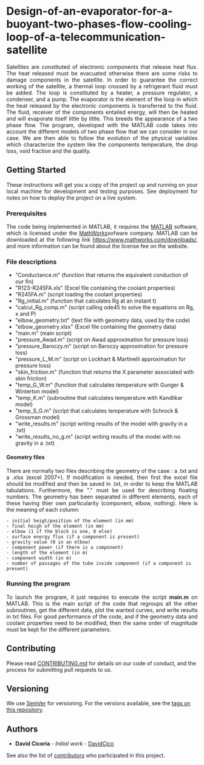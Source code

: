 # Design-of-an-evaporator-for-a-buoyant-two-phases-flow-cooling-loop-of-a-telecommunication-satellite

<p align="justify">Satellites are constituted of electronic components that release heat flux. The heat released must be evacuated otherwise there are some risks to damage components in the satellite. In order to guarantee the correct working of the satellite, a thermal loop crossed by a refrigerant fluid must be added. The loop is constituted by a heater, a pressure regulator, a condenser, and a pump. The evaporator is the element of the loop in which the heat released by the electronic components is transferred to the fluid. The fluid, receiver of the components entailed energy, will then be heated and will evaporate itself little by little. This breeds the appearance of a two phase flow. The program, developed with the MATLAB code takes into account the different models of two phase flow that we can consider in our case. We are then able to follow the evolution of the physical variables which characterize the system like the components temperature, the drop loss, void fraction and the quality.</p>


## Getting Started

<p align="justify">These instructions will get you a copy of the project up and running on your local machine for development and testing purposes. See deployment for notes on how to deploy the project on a live system.</p>

### Prerequisites

<p align="justify">The code being implemented in MATLAB, it requires the <a href="https://www.mathworks.com/products/matlab.html">MATLAB</a> software, which is licensed under the <a href="https://www.mathworks.com/">MathWorks</a>sofware company. MATLAB can be downloaded at the following link <a href="https://www.mathworks.com/downloads/">https://www.mathworks.com/downloads/</a>, and more information can be found about the license fee on the website.</p>


### File descriptions

<ul>
<li>"Conductance.m" (function that returns the equivalent conduction of our fin)</li> 
<li>"R123-R245FA.xls" (Excel file containing the coolant properties)</li> 
<li>"R245FA.m" (script loading the coolant properties)</li>
<li>"Rg_initial.m" (function that calculates Rg at an instant t)</li> 
<li>"calcul_Rg_comp.m" (script calling ode45 to solve the equations on Rg, x and P)</li> 
<li>"elbow_geometry.txt" (text file with geometry data, used by the code)</li>
<li>"elbow_geometry.xlsx" (Excel file containing the geometry data)</li> 
<li>"main.m" (main script)</li> 
<li>"pressure_Awad.m" (script on Awad approximation for pressure loss)</li>
<li>"pressure_Baroczy.m" (script on Baroczy approximation for pressure loss)</li>
<li>"pressure_L_M.m" (script on Lockhart & Martinelli approximation for pressure loss)</li>   
<li>"skin_friction.m" (function that returns the X parameter associated with skin friction)</li>
<li>"temp_G_W.m" (function that calculates temperature with Gunger & Winterton model)</li>
<li>"temp_K.m" (subroutine that calculates temperature with Kandlikar model)</li>
<li>"temp_S_G.m" (script that calculates temperature with Schrock & Grossman model)</li>
<li>"write_results.m" (script writing results of the model with gravity in a .txt)</li>
<li>"write_results_no_g.m" (script writing results of the model with no gravity in a .txt)</li>
</ul>

#### Geometry files

<p align="justify">There are normally two files describing the geometry of the case : a .txt and a .xlsx (excel 2007+). If modification is needed, then first the excel file should be modified and then be saved in .txt, in order to keep the MATLAB tabulations. Furthermore, the "." must be used for describing floating numbers. The geometry has been separated in different elements, each of these having thier own particularity (component, elbow, nothing). Here is the meaning of each column:</p>
 
	- initial heigt/position of the element (in mm)
	- final heigh of the element (in mm)
	- elbow (1 if the block is one, 0 else)
	- surface energy flux (if a component is present)
	- gravity value (0 in an elbow)
	- component power (if there is a component)
	- length of the element (in m)
	- component width (in m)
	- number of passages of the tube inside component (if a component is present)


### Running the program

<p align="justify">To launch the program, it just requires to execute the script <b>main.m</b> on MATLAB. This is the main script of the code that regroups all the other subroutines, get the different data, plot the wanted curves, and write results in txt files. For good performance of the code, and if the geometry data and coolant properties need to be modified, then the same order of magnitude must be kept for the different parameters.</p>

## Contributing

Please read [CONTRIBUTING.md](https://github.com/DavidCico/Study-of-buy-and-hold-investment/blob/master/CONTRIBUTING.md) for details on our code of conduct, and the process for submitting pull requests to us.

## Versioning

We use [SemVer](http://semver.org/) for versioning. For the versions available, see the [tags on this repository](https://github.com/your/project/tags). 

## Authors

* **David Cicoria** - *Initial work* - [DavidCico](https://github.com/DavidCico)

See also the list of [contributors](https://github.com/DavidCico/Study-of-buy-and-hold-investment/graphs/contributors) who participated in this project.
